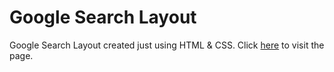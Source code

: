 # Google Search Layout
Google Search Layout created just using HTML &amp; CSS.
Click <a href="https://dancing-otter-e1b57f.netlify.app/">here</a> to visit the page.
